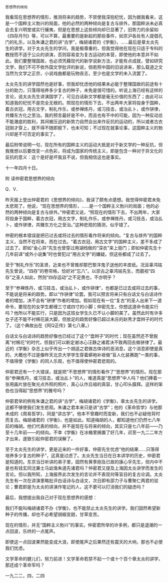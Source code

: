     思想界的倾向 

   我看现在思想界的情形，推测将来的趋势，不禁使我深抱杞忧，因为据我看来，这是一个国粹主义勃兴的局面，他的必然的两种倾向是复古与排外，那国粹派未必真会去复兴明堂或实行攘夷，但是在思想上这些倾向却已显著了，旧势力的余留如《四存月刊》等，可以不算，最重要的是新起的那些事件，如京沪各处有人提倡孔门的礼乐，以及朱谦之君的讲“古学”，梅胡诸君的《学衡》，……最后是章太炎先生的讲学。对于太炎先生的学问，我是极尊重的，但我觉得他在现在只适于专科的教授而不适于公众的讲演，否则容易变为复古运动的本营，即使他的本意并不如此。我们要整理国故，也必须凭藉现代的新学说新方法，才能有点成就，譬如研究文学，我们不可不依外国文学批评的新说，倘若照中国的旧说讲来，那么载道之文当然为文学之正宗，小说戏曲都是玩物丧志，至少也是文学的未入流罢了。

   太炎先生的讲学固然也是好事，但我却忧虑他的结果未必能于整理国故的前途有十分的助力，只落得培养多少复古的种子，未免是很可惜的。听说上海已经有这样的言论，说太炎先生讲演国学了，可见白话新文学都是毫无价值的东西了；由此可以知道我的杞忧不是完全无根的。照现在的情形下去，不出两年大家将投身于国粹，着古衣冠，用古文字，制礼作乐，或参禅炼丹，或习技击，或治乩卜，或作骈律，共臻东方化之至治。我的预言最好是不中，而且也有不中的可能，因为一种反动总不能澈底的胜利，其间被压迫的新势力自然会出来作反抗的运动的，所以或者古衣冠刚才穿上，就不得不随即脱下，也未可知；不过现在就事论事，这国粹主义的勃兴却是不可否定的事实了。

   最后附带说明一句，现在所有的国粹主义的运动大抵是对于新文学的一种反抗，但我推想以后要改变一点色彩，将成为国家的传统主义，即是包含一种对于异文化的反抗的意义：这个是好是坏我且不说，但我相信这也是事实。

   十一年四月十日。

   附 读仲密君思想界的倾向

   Q．V．

   昨天报上登出仲密君的《思想界的倾向》，我读了颇有点感想。我觉得仲密君未免太悲观了。他说，“现在思想界的情形，……是一个国粹主义勃兴的局面；他的必然的两种倾向是复古与排外。”仲密君又说，“照现在的情形下去，不出两年，大家将投身于国粹，着古衣冠，用古文字，制礼作乐，或参禅炼丹，或习技击，或治乩卜，或作骈律，共臻东方化之至治。”这种悲观的猜测，似乎错了。

   仲密的根本错误是把已过去或将过去的情形看作将来的倾向。“复古与排外”的国粹主义，当然不在将来，而在过去。“着古衣冠，用古文字”的国粹主义，差不多成了过去了。即如“金心异”先生也曾穿过用湖绉做的“深衣”来上衙门；即如仲密先生十几年前译“或外小说集”时也曾犯过“用古文字”的嫌疑。但这些都成了过去了。

   至于“制礼作乐”的圣贤，近来也不曾推却那巴黎洋鬼子送他的羊皮纸。况且辜鸿铭先生曾说，“四存”的卷帘格，恰好对“忘八”。以崇古之辜鸿铭先生，而藐视“四存”之圣人如此，然则“四存运动”之不足畏也，不亦明乎？

   至于“参禅炼丹，或习技击，或治乩卜，或作骈律”，也都是已过去或将过去的事，不能说是将来的趋势。即以“作骈律”论罢。我可以预言将来只有白话文与白话诗作者的增加，决不会有“骈律”作者的增加。假如现在有一位“复古”的圣人出来下一道命令，要现在的女学生都缠三寸或四寸的小脚；仲密先生，你想这道命令能实行吗？他所以不能实行，只是因为这班女学生久已不认小脚的美了。虽然此时有许多女子还不能不衬棉花装大脚，但放足的趋势好像已超过未庄的赵秀才盘辫子的时代了。（这个典故出在《阿Q正传》第七八章。）

   白话文与白话诗的趋势好像也已经过了这个“盘辫子”的时代；现在虽然还不曾脱离“衬棉花”的时代，但我们可以断定谢冰心汪静之诸君决不致再回去做骈律了。最近的《学衡》杂志上似乎传出一个胡适之君做古体诗的恶消息，这个消息即使是真的，大概也不过是像昨天北京大学学生穿着蟒袍补褂做“盲人化装赛跑”一类的事，不值得使《学衡》的同人乐观，也不值得使仲密君悲观的。

   仲密君还有一个大错误，就是把“不思想界”的情形看作了“思想界”的情形。现在那些“参禅炼丹，或习技击，或治乩卜”的人，难道真是“思想界”中人吗？他们捧着一张用画片放在聚光点外照的照片，真心认作吕祖的真容，甘心叩头膜拜。这样的笨伯也当得起“思想界”的雅号吗？

   仲密君举的例有朱谦之君的讲“古学”，梅胡诸君的《学衡》，章太炎先生的讲学。这都不够使我们发生悲观。朱谦之君本来只是讲“古学”；他的《革命哲学》与他那未成的《周易哲学》，同是“讲古学”。他本不曾趣时而变新，我们也不必疑他背时而复古。梅胡诸君的《学衡》，也是如此。知道梅胡的人，都知道他们仍然七八年前的梅胡。他们代表的倾向，并不是现在与将来的倾向，其实只是七八年前——乃至十几年前——的倾向。不幸《学衡》在冰桶里搁置了好几年，迟至一九二二年方才出来，遂致引起仲密君的误解了。

   至于太炎先生的讲学，更是近来的一件好事，仲密先生忧虑“他的结果……只落得培养多少复古的种子”，这真是过虑了。太炎先生当日在日本讲学的历史，仲密君是知道的。东京当日听讲的弟子里，固然有黄季刚及已故的康心孚先生，但内中不是也有钱玄同沈兼士马幼渔朱逷先诸君吗？仲密君又提及上海因太炎讲学而发生的言论。但以我所知，上海报界此次发生的言论并不表现何等盲目的复古论调。太炎先生有一次在讲演里略批评白话诗与白话文，次日即有邵力子与曹聚仁两君的驳论；曹君即是为太炎的讲演作笔记的人，这不更可以打消我们的疑虑吗？

   最后，我想提出我自己对于现在思想界的感想：

   我们不能叫梅胡诸君不办《学衡》，也不能禁止太炎先生的讲学。我们固然希望新种子的传播，却也不必希望胡椒变甜，甘草变苦。

   现在的情形，并无“国粹主义勃兴”的事实。仲密君所举的许多例，都只是退潮的一点回波，乐终的一点尾声。

   即使这一点回波果然能变成大浪，即使尾声之后果然还有震天的大响，那也不必使我们忧虑。

   文学革命的健儿们，努力前进！文学革命若禁不起一个或十个百个章太炎的讲学，那还成个革命军吗？

   一九二二，四，二四


